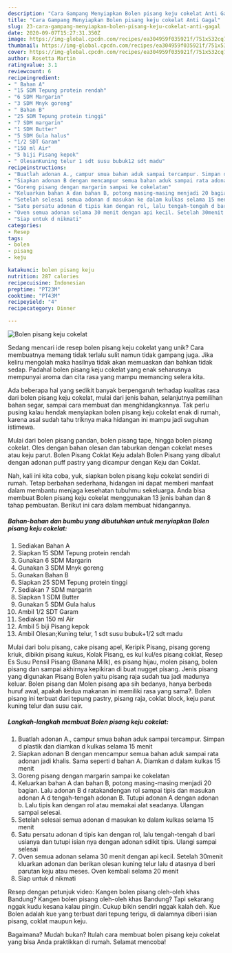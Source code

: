 ```yaml
---
description: "Cara Gampang Menyiapkan Bolen pisang keju cokelat Anti Gagal"
title: "Cara Gampang Menyiapkan Bolen pisang keju cokelat Anti Gagal"
slug: 23-cara-gampang-menyiapkan-bolen-pisang-keju-cokelat-anti-gagal
date: 2020-09-07T15:27:31.350Z
image: https://img-global.cpcdn.com/recipes/ea304959f035921f/751x532cq70/bolen-pisang-keju-cokelat-foto-resep-utama.jpg
thumbnail: https://img-global.cpcdn.com/recipes/ea304959f035921f/751x532cq70/bolen-pisang-keju-cokelat-foto-resep-utama.jpg
cover: https://img-global.cpcdn.com/recipes/ea304959f035921f/751x532cq70/bolen-pisang-keju-cokelat-foto-resep-utama.jpg
author: Rosetta Martin
ratingvalue: 3.1
reviewcount: 6
recipeingredient:
- " Bahan A"
- "15 SDM Tepung protein rendah"
- "6 SDM Margarin"
- "3 SDM Mnyk goreng"
- " Bahan B"
- "25 SDM Tepung protein tinggi"
- "7 SDM margarin"
- "1 SDM Butter"
- "5 SDM Gula halus"
- "1/2 SDT Garam"
- "150 ml Air"
- "5 biji Pisang kepok"
- " OlesanKuning telur 1 sdt susu bubuk12 sdt madu"
recipeinstructions:
- "Buatlah adonan A., campur smua bahan aduk sampai tercampur. Simpan d plastik dan diamkan d kulkas selama 15 menit"
- "Siapkan adonan B dengan mencampur semua bahan aduk sampai rata adonan jadi khalis. Sama seperti d bahan A. Diamkan d dalam kulkas 15 menit"
- "Goreng pisang dengan margarin sampai ke cokelatan"
- "Keluarkan bahan A dan bahan B, potong masing-masing menjadi 20 bagian. Lalu adonan B d ratakandengan rol sampai tipis dan masukan adonan A d tengah-tengah adonan B. Tutupi adonan A dengan adonan b. Lalu tipis kan dengan rol atau memakai alat seadanya. Ulangan sampai selesai."
- "Setelah selesai semua adonan d masukan ke dalam kulkas selama 15 menit"
- "Satu persatu adonan d tipis kan dengan rol, lalu tengah-tengah d bari usianya dan tutupi isian nya dengan adonan sdikit tipis. Ulangi sampai selesai"
- "Oven semua adonan selama 30 menit dengan api kecil. Setelah 30menit kluarkan adonan dan berikan olesan kuning telur lalu d atasnya d beri parutan keju atau meses. Oven kembali selama 20 menit"
- "Siap untuk d nikmati"
categories:
- Resep
tags:
- bolen
- pisang
- keju

katakunci: bolen pisang keju 
nutrition: 287 calories
recipecuisine: Indonesian
preptime: "PT23M"
cooktime: "PT43M"
recipeyield: "4"
recipecategory: Dinner

---
```



![Bolen pisang keju cokelat](https://img-global.cpcdn.com/recipes/ea304959f035921f/751x532cq70/bolen-pisang-keju-cokelat-foto-resep-utama.jpg)

Sedang mencari ide resep bolen pisang keju cokelat yang unik? Cara membuatnya memang tidak terlalu sulit namun tidak gampang juga. Jika keliru mengolah maka hasilnya tidak akan memuaskan dan bahkan tidak sedap. Padahal bolen pisang keju cokelat yang enak seharusnya mempunyai aroma dan cita rasa yang mampu memancing selera kita.

Ada beberapa hal yang sedikit banyak berpengaruh terhadap kualitas rasa dari bolen pisang keju cokelat, mulai dari jenis bahan, selanjutnya pemilihan bahan segar, sampai cara membuat dan menghidangkannya. Tak perlu pusing kalau hendak menyiapkan bolen pisang keju cokelat enak di rumah, karena asal sudah tahu triknya maka hidangan ini mampu jadi suguhan istimewa.

Mulai dari bolen pisang pandan, bolen pisang tape, hingga bolen pisang cokelat. Oles dengan bahan olesan dan taburkan dengan cokelat meses atau keju parut. Bolen Pisang Coklat Keju adalah Bolen Pisang yang dibalut dengan adonan puff pastry yang dicampur dengan Keju dan Coklat.


Nah, kali ini kita coba, yuk, siapkan bolen pisang keju cokelat sendiri di rumah. Tetap berbahan sederhana, hidangan ini dapat memberi manfaat dalam membantu menjaga kesehatan tubuhmu sekeluarga. Anda bisa membuat Bolen pisang keju cokelat menggunakan 13 jenis bahan dan 8 tahap pembuatan. Berikut ini cara dalam membuat hidangannya.

<!--inarticleads1-->

##### Bahan-bahan dan bumbu yang dibutuhkan untuk menyiapkan Bolen pisang keju cokelat:

1. Sediakan  Bahan A
1. Siapkan 15 SDM Tepung protein rendah
1. Gunakan 6 SDM Margarin
1. Gunakan 3 SDM Mnyk goreng
1. Gunakan  Bahan B
1. Siapkan 25 SDM Tepung protein tinggi
1. Sediakan 7 SDM margarin
1. Siapkan 1 SDM Butter
1. Gunakan 5 SDM Gula halus
1. Ambil 1/2 SDT Garam
1. Sediakan 150 ml Air
1. Ambil 5 biji Pisang kepok
1. Ambil  Olesan;Kuning telur, 1 sdt susu bubuk+1/2 sdt madu


Mulai dari bolu pisang, cake pisang apel, Keripik Pisang, pisang goreng kriuk, dibikin pisang kukus, Kolak Pisang, es kul kul/es pisang coklat, Resep Es Susu Pensil Pisang (Banana Milk), es pisang hijau, molen pisang, bolen pisang dan sampai akhirnya kepikiran di buat nugget pisang. Jenis pisang yang digunakan Pisang Bolen yaitu pisang raja sudah tua jadi madunya keluar. Bolen pisang dan Molen pisang apa sih bedanya, hanya berbeda huruf awal, apakah kedua makanan ini memiliki rasa yang sama?. Bolen pisang ini terbuat dari tepung pastry, pisang raja, coklat block, keju parut kuning telur dan susu cair. 

<!--inarticleads2-->

##### Langkah-langkah membuat Bolen pisang keju cokelat:

1. Buatlah adonan A., campur smua bahan aduk sampai tercampur. Simpan d plastik dan diamkan d kulkas selama 15 menit
1. Siapkan adonan B dengan mencampur semua bahan aduk sampai rata adonan jadi khalis. Sama seperti d bahan A. Diamkan d dalam kulkas 15 menit
1. Goreng pisang dengan margarin sampai ke cokelatan
1. Keluarkan bahan A dan bahan B, potong masing-masing menjadi 20 bagian. Lalu adonan B d ratakandengan rol sampai tipis dan masukan adonan A d tengah-tengah adonan B. Tutupi adonan A dengan adonan b. Lalu tipis kan dengan rol atau memakai alat seadanya. Ulangan sampai selesai.
1. Setelah selesai semua adonan d masukan ke dalam kulkas selama 15 menit
1. Satu persatu adonan d tipis kan dengan rol, lalu tengah-tengah d bari usianya dan tutupi isian nya dengan adonan sdikit tipis. Ulangi sampai selesai
1. Oven semua adonan selama 30 menit dengan api kecil. Setelah 30menit kluarkan adonan dan berikan olesan kuning telur lalu d atasnya d beri parutan keju atau meses. Oven kembali selama 20 menit
1. Siap untuk d nikmati


Resep dengan petunjuk video: Kangen bolen pisang oleh-oleh khas Bandung? Kangen bolen pisang oleh-oleh khas Bandung? Tapi sekarang nggak kudu kesana kalau pingin. Cukup bikin sendiri nggak kalah deh. Kue Bolen adalah kue yang terbuat dari tepung terigu, di dalamnya diberi isian pisang, coklat maupun keju. 

Bagaimana? Mudah bukan? Itulah cara membuat bolen pisang keju cokelat yang bisa Anda praktikkan di rumah. Selamat mencoba!
